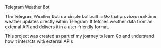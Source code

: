 Telegram Weather Bot

The Telegram Weather Bot is a simple bot built in Go that provides real-time weather updates directly within Telegram. It fetches weather data from an external API and delivers it in a user-friendly format.

This project was created as part of my journey to learn Go and understand how it interacts with external APIs.